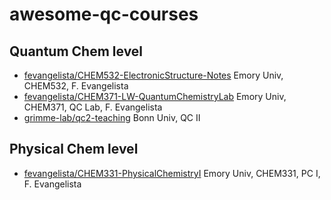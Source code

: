 # awesome-qc-courses

## Quantum Chem level
* [fevangelista/CHEM532-ElectronicStructure-Notes](https://github.com/fevangelista/CHEM532-ElectronicStructure-Notes)
  Emory Univ, CHEM532, F. Evangelista
* [fevangelista/CHEM371-LW-QuantumChemistryLab](https://github.com/fevangelista/CHEM371-LW-QuantumChemistryLab)
Emory Univ, CHEM371, QC Lab, F. Evangelista
* [grimme-lab/qc2-teaching](https://github.com/grimme-lab/qc2-teaching)
Bonn Univ, QC II

## Physical Chem level
* [fevangelista/CHEM331-PhysicalChemistryI](https://github.com/fevangelista/CHEM331-PhysicalChemistryI)
Emory Univ, CHEM331, PC I, F. Evangelista

